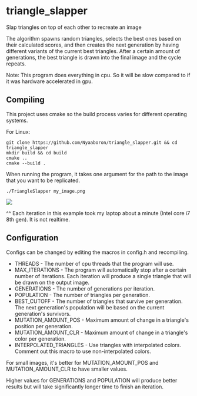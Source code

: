 # triangle_slapper

Slap triangles on top of each other to recreate an image

The algorithm spawns random triangles, selects the best ones based on their calculated scores, and then creates the next generation by having different variants of the current best triangles. After a certain amount of generations, the best triangle is drawn into the final image and the cycle repeats.

Note: This program does everything in cpu. So it will be slow compared to if it was hardware accelerated in gpu.

## Compiling
This project uses cmake so the build process varies for different operating systems.

For Linux:
```
git clone https://github.com/Nyaaboron/triangle_slapper.git && cd triangle_slapper
mkdir build && cd build
cmake ..
cmake --build .
```

When running the program, it takes one argument for the path to the image that you want to be replicated.
```
./TriangleSlapper my_image.png
```

![](./preview.gif)

^^ Each iteration in this example took my laptop about a minute (Intel core i7 8th gen). It is not realtime.

## Configuration

Configs can be changed by editing the macros in config.h and recompiling.
* THREADS - The number of cpu threads that the program will use.
* MAX_ITERATIONS - The program will automatically stop after a certain number of iterations. Each iteration will produce a single triangle that will be drawn on the output image.
* GENERATIONS - The number of generations per iteration.
* POPULATION - The number of triangles per generation.
* BEST_CUTOFF - The number of triangles that survive per generation. The next generation's population will be based on the current generation's survivors.
* MUTATION_AMOUNT_POS - Maximum amount of change in a triangle's position per generation.
* MUTATION_AMOUNT_CLR - Maximum amount of change in a triangle's color per generation.
* INTERPOLATED_TRIANGLES - Use triangles with interpolated colors. Comment out this macro to use non-interpolated colors.

For small images, it's better for MUTATION_AMOUNT_POS and MUTATION_AMOUNT_CLR to have smaller values.

Higher values for GENERATIONS and POPULATION will produce better results but will take significantly longer time to finish an iteration.
